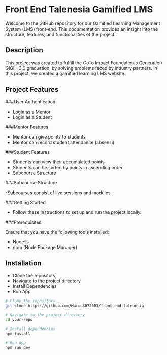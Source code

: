 #  Front End Talenesia Gamified LMS
Welcome to the GitHub repository for our Gamified Learning Management System (LMS) front-end. This documentation provides an insight into the structure, features, and functionalities of the project.

## Description

This project was created to fulfill the GoTo Impact Foundation's Generation GIGIH 3.0 graduation, by solving problems faced by industry partners. In this project, we created a gamified learning LMS website.

## Project Features

###User Authentication

- Login as a Mentor
- Login as a Student

###Mentor Features

- Mentor can give points to students
- Mentor can record student attendance (absensi)
  
###Student Features

- Students can view their accumulated points
- Students can be sorted by points in ascending order
- Subcourse Structure

###Subcourse Structure

-Subcourses consist of live sessions and modules

###Getting Started
- Follow these instructions to set up and run the project locally.

###Prerequisites

Ensure that you have the following tools installed:

- Node.js
- npm (Node Package Manager)

## Installation
- Clone the repository
- Navigate to the project directory
- Install Dependencies
- Run App


```bash
# Clone the repository
git clone https://github.com/Marco3072003/front-end-talenesia

# Navigate to the project directory
cd your-repo

# Install dependencies
npm install

# Run App
npm run dev
